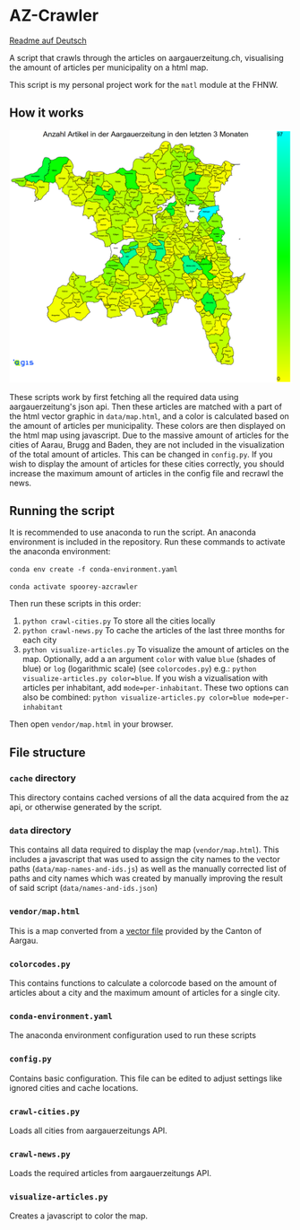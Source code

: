 # AZ-Crawler
[Readme auf Deutsch](Readme_de.md)

A script that crawls through the articles on aargauerzeitung.ch, visualising the amount of articles per municipality on a html map.

This script is my personal project work for the `matl` module at the FHNW.

## How it works

![Example map](data/example.png)

These scripts work by first fetching all the required data using aargauerzeitung's json api.
Then these articles are matched with a part of the html vector graphic in `data/map.html`, and a color is calculated based on the amount of articles per municipality.
These colors are then displayed on the html map using javascript.
Due to the massive amount of articles for the cities of Aarau, Brugg and Baden, they are not included in the visualization of the total amount of articles. This can be changed in `config.py`.
If you wish to display the amount of articles for these cities correctly, you should increase the maximum amount of articles in the config file and recrawl the news.

## Running the script
It is recommended to use anaconda to run the script. An anaconda environment is included in the repository.
Run these commands to activate the anaconda environment:

`conda env create -f conda-environment.yaml`

`conda activate spoorey-azcrawler`

Then run these scripts in this order:
1. `python crawl-cities.py` To store all the cities locally
2. `python crawl-news.py` To cache the articles of the last three months for each city
3. `python visualize-articles.py`
To visualize the amount of articles on the map.
Optionally, add a an argument `color` with value `blue` (shades of blue) or `log` (logarithmic scale) (see `colorcodes.py`) e.g.: `python visualize-articles.py color=blue`.
If you wish a vizualisation with articles per inhabitant, add `mode=per-inhabitant`.
These two options can also be combined: `python visualize-articles.py color=blue mode=per-inhabitant`


Then open `vendor/map.html` in your browser.

## File structure
### `cache` directory
This directory contains cached versions of all the data acquired from the az api, or otherwise generated by the script.
### `data` directory
This contains all data required to display the map (`vendor/map.html`). This includes a javascript that was used to assign the city names to the vector paths (`data/map-names-and-ids.js`) as well as the manually corrected list of paths and city names which was created by manually improving the result of said script (`data/names-and-ids.json`)
### `vendor/map.html`
This is a map converted from a [vector file](https://www.ag.ch/de/dfr/geoportal/themenkarten/download/Kartendownload.jsp) provided by the Canton of Aargau.
### `colorcodes.py`
This contains functions to calculate a colorcode based on the amount of articles about a city and the maximum amount of articles for a single city.
### `conda-environment.yaml`
The anaconda environment configuration used to run these scripts
### `config.py`
Contains basic configuration. This file can be edited to adjust settings like ignored cities and cache locations.
### `crawl-cities.py`
Loads all cities from aargauerzeitungs API.
### `crawl-news.py`
Loads the required articles from aargauerzeitungs API.
### `visualize-articles.py`
Creates a javascript to color the map.
